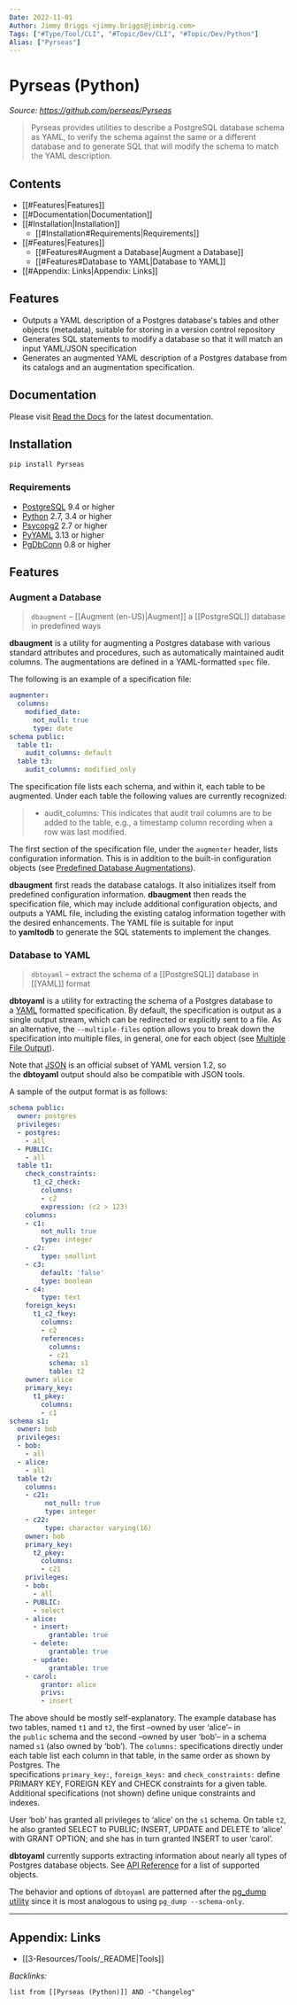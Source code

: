 ```yaml
---
Date: 2022-11-01
Author: Jimmy Briggs <jimmy.briggs@jimbrig.com>
Tags: ["#Type/Tool/CLI", "#Topic/Dev/CLI", "#Topic/Dev/Python"]
Alias: ["Pyrseas"]
---
```


# Pyrseas (Python)

*Source: https://github.com/perseas/Pyrseas*

> Pyrseas provides utilities to describe a PostgreSQL database schema as YAML, to verify the schema against the same or a different database and to generate SQL that will modify the schema to match the YAML description.

## Contents

- [[#Features|Features]]
- [[#Documentation|Documentation]]
- [[#Installation|Installation]]
	- [[#Installation#Requirements|Requirements]]
- [[#Features|Features]]
	- [[#Features#Augment a Database|Augment a Database]]
	- [[#Features#Database to YAML|Database to YAML]]
- [[#Appendix: Links|Appendix: Links]]


## Features

-   Outputs a YAML description of a Postgres database's tables and other objects (metadata), suitable for storing in a version control repository
-   Generates SQL statements to modify a database so that it will match an input YAML/JSON specification
-   Generates an augmented YAML description of a Postgres database from its catalogs and an augmentation specification.

## Documentation

Please visit [Read the Docs](https://pyrseas.readthedocs.io/en/latest/) for the latest documentation.

## Installation

```python
pip install Pyrseas
```

### Requirements

-   [PostgreSQL](https://www.postgresql.org/) 9.4 or higher
-   [Python](http://www.python.org/) 2.7, 3.4 or higher
-   [Psycopg2](http://initd.org/psycopg) 2.7 or higher
-   [PyYAML](http://pyyaml.org/) 3.13 or higher
-   [PgDbConn](https://github.com/perseas/pgdbconn) 0.8 or higher

## Features

### Augment a Database

> `dbaugment` – [[Augment (en-US)|Augment]] a [[PostgreSQL]] database in predefined ways

**dbaugment** is a utility for augmenting a Postgres database with various standard attributes and procedures, such as automatically maintained audit columns. The augmentations are defined in a YAML-formatted `spec` file.

The following is an example of a specification file:

```yaml
augmenter:
  columns:
    modified_date:
      not_null: true
      type: date
schema public:
  table t1:
    audit_columns: default
  table t3:
    audit_columns: modified_only
```

The specification file lists each schema, and within it, each table to be augmented. Under each table the following values are currently recognized:

> -   audit_columns: This indicates that audit trail columns are to be added to the table, e.g., a timestamp column recording when a row was last modified.

The first section of the specification file, under the `augmenter` header, lists configuration information. This is in addition to the built-in configuration objects (see [Predefined Database Augmentations](https://pyrseas.readthedocs.io/en/latest/predefaug.html#predef-aug)).

**dbaugment** first reads the database catalogs. It also initializes itself from predefined configuration information. **dbaugment** then reads the specification file, which may include additional configuration objects, and outputs a YAML file, including the existing catalog information together with the desired enhancements. The YAML file is suitable for input to **yamltodb** to generate the SQL statements to implement the changes.

### Database to YAML

> `dbtoyaml` – extract the schema of a [[PostgreSQL]] database in [[YAML]] format

**dbtoyaml** is a utility for extracting the schema of a Postgres database to a [YAML](http://yaml.org/) formatted specification. By default, the specification is output as a single output stream, which can be redirected or explicitly sent to a file. As an alternative, the `--multiple-files` option allows you to break down the specification into multiple files, in general, one for each object (see [Multiple File Output](https://pyrseas.readthedocs.io/en/latest/dbtoyaml.html#multiple-file-output)).

Note that [JSON](http://json.org/) is an official subset of YAML version 1.2, so the **dbtoyaml** output should also be compatible with JSON tools.

A sample of the output format is as follows:

```yaml
schema public:
  owner: postgres
  privileges:
  - postgres:
    - all
  - PUBLIC:
    - all
  table t1:
    check_constraints:
      t1_c2_check:
        columns:
        - c2
        expression: (c2 > 123)
    columns:
    - c1:
        not_null: true
        type: integer
    - c2:
        type: smallint
    - c3:
        default: 'false'
        type: boolean
    - c4:
        type: text
    foreign_keys:
      t1_c2_fkey:
        columns:
        - c2
        references:
          columns:
          - c21
          schema: s1
          table: t2
    owner: alice
    primary_key:
      t1_pkey:
        columns:
        - c1
schema s1:
  owner: bob
  privileges:
  - bob:
    - all
  - alice:
    - all
  table t2:
    columns:
    - c21:
         not_null: true
         type: integer
    - c22:
         type: character varying(16)
    owner: bob
    primary_key:
      t2_pkey:
        columns:
        - c21
    privileges:
    - bob:
      - all
    - PUBLIC:
      - select
    - alice:
      - insert:
          grantable: true
      - delete:
          grantable: true
      - update:
          grantable: true
    - carol:
        grantor: alice
        privs:
        - insert
```

The above should be mostly self-explanatory. The example database has two tables, named `t1` and `t2`, the first –owned by user ‘alice’– in the `public` schema and the second –owned by user ‘bob’– in a schema named `s1` (also owned by ‘bob’). The `columns:` specifications directly under each table list each column in that table, in the same order as shown by Postgres. The specifications `primary_key:`, `foreign_keys:` and `check_constraints:` define PRIMARY KEY, FOREIGN KEY and CHECK constraints for a given table. Additional specifications (not shown) define unique constraints and indexes.

User ‘bob’ has granted all privileges to ‘alice’ on the `s1` schema. On table `t2`, he also granted SELECT to PUBLIC; INSERT, UPDATE and DELETE to ‘alice’ with GRANT OPTION; and she has in turn granted INSERT to user ‘carol’.

**dbtoyaml** currently supports extracting information about nearly all types of Postgres database objects. See [API Reference](https://pyrseas.readthedocs.io/en/latest/index.html#api-ref) for a list of supported objects.

The behavior and options of `dbtoyaml` are patterned after the [pg_dump utility](https://www.postgresql.org/docs/current/static/app-pgdump.html) since it is most analogous to using `pg_dump --schema-only`.

***

## Appendix: Links

- [[3-Resources/Tools/_README|Tools]]

*Backlinks:*

```dataview
list from [[Pyrseas (Python)]] AND -"Changelog"
```